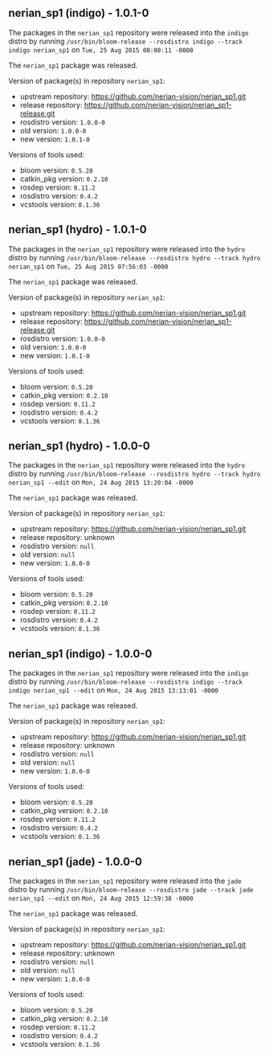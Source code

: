 ## nerian_sp1 (indigo) - 1.0.1-0

The packages in the `nerian_sp1` repository were released into the `indigo` distro by running `/usr/bin/bloom-release --rosdistro indigo --track indigo nerian_sp1` on `Tue, 25 Aug 2015 08:00:11 -0000`

The `nerian_sp1` package was released.

Version of package(s) in repository `nerian_sp1`:
- upstream repository: https://github.com/nerian-vision/nerian_sp1.git
- release repository: https://github.com/nerian-vision/nerian_sp1-release.git
- rosdistro version: `1.0.0-0`
- old version: `1.0.0-0`
- new version: `1.0.1-0`

Versions of tools used:
- bloom version: `0.5.20`
- catkin_pkg version: `0.2.10`
- rosdep version: `0.11.2`
- rosdistro version: `0.4.2`
- vcstools version: `0.1.36`


## nerian_sp1 (hydro) - 1.0.1-0

The packages in the `nerian_sp1` repository were released into the `hydro` distro by running `/usr/bin/bloom-release --rosdistro hydro --track hydro nerian_sp1` on `Tue, 25 Aug 2015 07:56:03 -0000`

The `nerian_sp1` package was released.

Version of package(s) in repository `nerian_sp1`:
- upstream repository: https://github.com/nerian-vision/nerian_sp1.git
- release repository: https://github.com/nerian-vision/nerian_sp1-release.git
- rosdistro version: `1.0.0-0`
- old version: `1.0.0-0`
- new version: `1.0.1-0`

Versions of tools used:
- bloom version: `0.5.20`
- catkin_pkg version: `0.2.10`
- rosdep version: `0.11.2`
- rosdistro version: `0.4.2`
- vcstools version: `0.1.36`


## nerian_sp1 (hydro) - 1.0.0-0

The packages in the `nerian_sp1` repository were released into the `hydro` distro by running `/usr/bin/bloom-release --rosdistro hydro --track hydro nerian_sp1 --edit` on `Mon, 24 Aug 2015 13:20:04 -0000`

The `nerian_sp1` package was released.

Version of package(s) in repository `nerian_sp1`:
- upstream repository: https://github.com/nerian-vision/nerian_sp1.git
- release repository: unknown
- rosdistro version: `null`
- old version: `null`
- new version: `1.0.0-0`

Versions of tools used:
- bloom version: `0.5.20`
- catkin_pkg version: `0.2.10`
- rosdep version: `0.11.2`
- rosdistro version: `0.4.2`
- vcstools version: `0.1.36`


## nerian_sp1 (indigo) - 1.0.0-0

The packages in the `nerian_sp1` repository were released into the `indigo` distro by running `/usr/bin/bloom-release --rosdistro indigo --track indigo nerian_sp1 --edit` on `Mon, 24 Aug 2015 13:13:01 -0000`

The `nerian_sp1` package was released.

Version of package(s) in repository `nerian_sp1`:
- upstream repository: https://github.com/nerian-vision/nerian_sp1.git
- release repository: unknown
- rosdistro version: `null`
- old version: `null`
- new version: `1.0.0-0`

Versions of tools used:
- bloom version: `0.5.20`
- catkin_pkg version: `0.2.10`
- rosdep version: `0.11.2`
- rosdistro version: `0.4.2`
- vcstools version: `0.1.36`


## nerian_sp1 (jade) - 1.0.0-0

The packages in the `nerian_sp1` repository were released into the `jade` distro by running `/usr/bin/bloom-release --rosdistro jade --track jade nerian_sp1 --edit` on `Mon, 24 Aug 2015 12:59:38 -0000`

The `nerian_sp1` package was released.

Version of package(s) in repository `nerian_sp1`:
- upstream repository: https://github.com/nerian-vision/nerian_sp1.git
- release repository: unknown
- rosdistro version: `null`
- old version: `null`
- new version: `1.0.0-0`

Versions of tools used:
- bloom version: `0.5.20`
- catkin_pkg version: `0.2.10`
- rosdep version: `0.11.2`
- rosdistro version: `0.4.2`
- vcstools version: `0.1.36`
